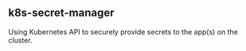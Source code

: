## k8s-secret-manager
Using Kubernetes API to securely provide secrets to the app(s) on the cluster.
